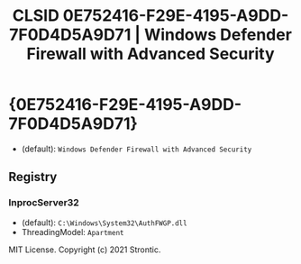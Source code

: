 ﻿---
title: "CLSID 0E752416-F29E-4195-A9DD-7F0D4D5A9D71 | Windows Defender Firewall with Advanced Security"
excerpt: What is COM-Object CLSID 0E752416-F29E-4195-A9DD-7F0D4D5A9D71?
---

# {0E752416-F29E-4195-A9DD-7F0D4D5A9D71}

* (default): `Windows Defender Firewall with Advanced Security`

## Registry


### InprocServer32

* (default): `C:\Windows\System32\AuthFWGP.dll`
* ThreadingModel: `Apartment`

MIT License. Copyright (c) 2021 Strontic.


